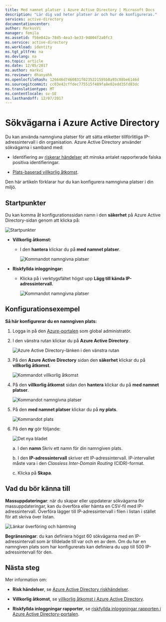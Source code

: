 ```yaml
---
title: Med namnet platser i Azure Active Directory | Microsoft Docs
description: "Lär dig vad heter platser är och hur de konfigureras."
services: active-directory
documentationcenter: 
author: MarkusVi
manager: femila
ms.assetid: f56e042a-78d5-4ea3-be33-94004f2a0fc3
ms.service: active-directory
ms.workload: identity
ms.tgt_pltfrm: na
ms.devlang: na
ms.topic: article
ms.date: 12/05/2017
ms.author: markvi
ms.reviewer: dhanyahk
ms.openlocfilehash: 126646d7460831f0235221595b8a93c88be6146d
ms.sourcegitcommit: cc03e42cffdec775515f489fa8e02edd35fd83dc
ms.translationtype: MT
ms.contentlocale: sv-SE
ms.lasthandoff: 12/07/2017
---
```

# <a name="named-locations-in-azure-active-directory"></a>Sökvägarna i Azure Active Directory

Du kan använda namngivna platser för att sätta etiketter tillförlitliga IP-adressintervall i din organisation. Azure Active Directory använder sökvägarna i samband med:

- Identifiering av [riskerar händelser](active-directory-reporting-risk-events.md) att minska antalet rapporterade falska positiva identifieringar.  

- [Plats-baserad villkorlig åtkomst](active-directory-conditional-access-azure-portal.md#locations).


Den här artikeln förklarar hur du kan konfigurera namngivna platser i din miljö.


## <a name="entry-points"></a>Startpunkter

Du kan komma åt konfigurationssidan namn i den **säkerhet** på Azure Active Directory-sidan genom att klicka på:

![Startpunkter](./media/active-directory-named-locations/34.png)

- **Villkorlig åtkomst:**

    - I den **hantera** klickar du på **med namnet platser**.
    
        ![Kommandot namngivna platser](./media/active-directory-named-locations/06.png)

- **Riskfyllda inloggningar:**

    - Klicka på i verktygsfältet högst upp **Lägg till kända IP-adressintervall**.

       ![Kommandot namngivna platser](./media/active-directory-named-locations/35.png)



## <a name="configuration-example"></a>Konfigurationsexempel

**Så här konfigurerar du en namngiven plats:**

1. Logga in på den [Azure-portalen](https://portal.azure.com) som global administratör.

2. I den vänstra rutan klickar du på **Azure Active Directory**.

    ![Azure Active Directory-länken i den vänstra rutan](./media/active-directory-named-locations/01.png)

3. På den **Azure Active Directory** sidan den **säkerhet** klickar du på **villkorlig åtkomst**.

    ![Kommandot villkorlig åtkomst](./media/active-directory-named-locations/05.png)


4. På den **villkorlig åtkomst** sidan den **hantera** klickar du på **med namnet platser**.

    ![Kommandot namngivna platser](./media/active-directory-named-locations/06.png)


5. På den **med namnet platser** klickar du på **ny plats**.

    ![Kommandot plats](./media/active-directory-named-locations/07.png)


6. På den **ny** gör följande:

    ![Det nya bladet](./media/active-directory-named-locations/56.png)

    a. I den **namn** Skriv ett namn för din namngiven plats.

    b. I den **IP-adressintervall** skriver ett IP-adressintervall. IP-intervallet måste vara i den *Classless Inter-Domain Routing* (CIDR)-format.  

    c. Klicka på **Skapa**.



## <a name="what-you-should-know"></a>Vad du bör känna till

**Massuppdateringar**: när du skapar eller uppdaterar sökvägarna för massuppdateringar, kan du överföra eller hämta en CSV-fil med IP-adressintervall. Överföra lägger till IP-adressintervall i filen i listan i stället för att skriva över listan.

![Länkar överföring och hämtning](./media/active-directory-named-locations/09.png)


**Begränsningar**: du kan definiera högst 60 sökvägarna med en IP-adressintervall som är tilldelade till var och en av dem. Om du har en namngiven plats som har konfigurerats kan definiera du upp till 500 IP-adressintervall för den.


## <a name="next-steps"></a>Nästa steg

Mer information om:

- **Risk händelser**, se [Azure Active Directory riskhändelser](active-directory-reporting-risk-events.md).

- **Villkorlig åtkomst**, se [villkorlig åtkomst i Azure Active Directory](active-directory-conditional-access-azure-portal.md).

- **Riskfyllda inloggningar rapporter**, se [riskfyllda inloggningar rapporten i Azure Active Directory-portalen](active-directory-reporting-security-risky-sign-ins.md).  
